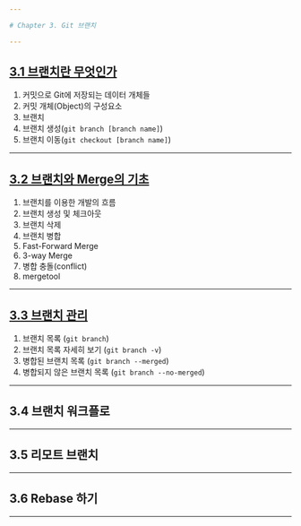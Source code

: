 ```yaml
---

# Chapter 3. Git 브랜치

---
```


## <a href="3.1 브랜치란 무엇인가.md" target="_blank">3.1 브랜치란 무엇인가</a>
1) 커밋으로 Git에 저장되는 데이터 개체들
2) 커밋 개체(Object)의 구성요소
3) 브랜치
4) 브랜치 생성(`git branch [branch name]`)
5) 브랜치 이동(`git checkout [branch name]`)

---

## <a href="3.2 브랜치와 Merge의 기초.md" target="_blank">3.2 브랜치와 Merge의 기초</a>
1) 브랜치를 이용한 개발의 흐름
2) 브랜치 생성 및 체크아웃
3) 브랜치 삭제
4) 브랜치 병합
5) Fast-Forward Merge
6) 3-way Merge
7) 병합 충돌(conflict)
8) mergetool

---

## <a href="3.3 브랜치 관리.md" target="_blank">3.3 브랜치 관리</a>
1) 브랜치 목록 (`git branch`)
2) 브랜치 목록 자세히 보기 (`git branch -v`)
3) 병합된 브랜치 목록 (`git branch --merged`)
4) 병합되지 않은 브랜치 목록 (`git branch --no-merged`)


---


## 3.4 브랜치 워크플로

---

## 3.5 리모트 브랜치

---

## 3.6 Rebase 하기

---